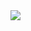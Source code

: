 <img src="https://capsule-render.vercel.app/api?type=shark&color=0067a3&height=140&section=header&text=Hello,aeyongworld!&fontSize=70" />
